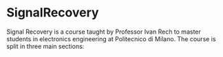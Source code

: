 # SignalRecovery
Signal Recovery is a course taught by Professor Ivan Rech to master students in electronics engineering at Politecnico di Milano.
The course is split in three main sections:
